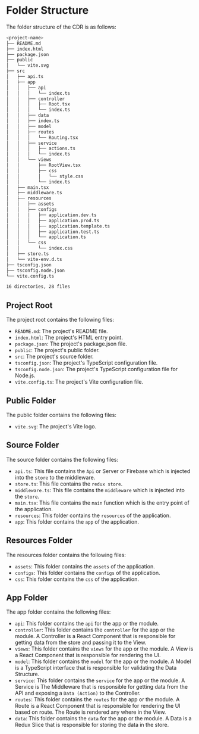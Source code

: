 # Folder Structure

The folder structure of the CDR is as follows:

```bash
<project-name>
├── README.md
├── index.html
├── package.json
├── public
│   └── vite.svg
├── src
│   ├── api.ts
│   ├── app
│   │   ├── api
│   │   │   └── index.ts
│   │   ├── controller
│   │   │   ├── Root.tsx
│   │   │   └── index.ts
│   │   ├── data
│   │   ├── index.ts
│   │   ├── model
│   │   ├── routes
│   │   │   └── Routing.tsx
│   │   ├── service
│   │   │   ├── actions.ts
│   │   │   └── index.ts
│   │   └── views
│   │       ├── RootView.tsx
│   │       ├── css
│   │       │   └── style.css
│   │       └── index.ts
│   ├── main.tsx
│   ├── middleware.ts
│   ├── resources
│   │   ├── assets
│   │   ├── configs
│   │   │   ├── application.dev.ts
│   │   │   ├── application.prod.ts
│   │   │   ├── application.template.ts
│   │   │   ├── application.test.ts
│   │   │   └── application.ts
│   │   └── css
│   │       └── index.css
│   ├── store.ts
│   └── vite-env.d.ts
├── tsconfig.json
├── tsconfig.node.json
└── vite.config.ts

16 directories, 28 files
```

## Project Root

The project root contains the following files:

- `README.md`: The project's README file.
- `index.html`: The project's HTML entry point.
- `package.json`: The project's package.json file.
- `public`: The project's public folder.
- `src`: The project's source folder.
- `tsconfig.json`: The project's TypeScript configuration file.
- `tsconfig.node.json`: The project's TypeScript configuration file for Node.js.
- `vite.config.ts`: The project's Vite configuration file.

## Public Folder

The public folder contains the following files:

- `vite.svg`: The project's Vite logo.

## Source Folder

The source folder contains the following files:

- `api.ts`: This file contains the `Api` or Server or Firebase which is injected into the `store` to the middleware.
- `store.ts`: This file contains the `redux store`.
- `middleware.ts`: This file contains the `middleware` which is injected into the `store`.
- `main.tsx`: This file contains the `main` function which is the entry point of the application.
- `resources`: This folder contains the `resources` of the application.
- `app`: This folder contains the `app` of the application.

## Resources Folder

The resources folder contains the following files:

- `assets`: This folder contains the `assets` of the application.
- `configs`: This folder contains the `configs` of the application.
- `css`: This folder contains the `css` of the application.

## App Folder

The app folder contains the following files:

- `api`: This folder contains the `api` for the app or the module.
- `controller`: This folder contains the `controller` for the app or the module. A Controller is a React Component that is responsible for getting data from the store and passing it to the View.
- `views`: This folder contains the `views` for the app or the module. A View is a React Component that is responsible for rendering the UI.
- `model`: This folder contains the `model` for the app or the module. A Model is a TypeScript interface that is responsible for validating the Data Structure.
- `service`: This folder contains the `service` for the app or the module. A Service is The Middleware that is responsible for getting data from the API and exposing a `Data (Action)` to the Controller.
- `routes`: This folder contains the `routes` for the app or the module. A Route is a React Component that is responsible for rendering the UI based on route. The Route is rendered any where in the View.
- `data`: This folder contains the `data` for the app or the module. A Data is a Redux Slice that is responsible for storing the data in the store.
